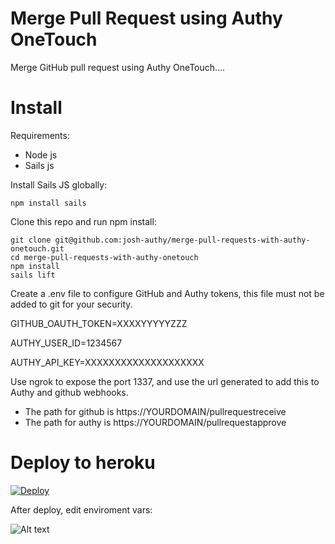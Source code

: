 Merge Pull Request using Authy OneTouch
==============


Merge GitHub pull request using Authy OneTouch....

# Install

Requirements:
 - Node js
 - Sails js

Install Sails JS globally:

```
npm install sails
```

Clone this repo and run npm install:
```
git clone git@github.com:josh-authy/merge-pull-requests-with-authy-onetouch.git
cd merge-pull-requests-with-authy-onetouch
npm install
sails lift
```

Create a .env file to configure GitHub and Authy tokens, this file must not be added to git for your security.

GITHUB_OAUTH_TOKEN=XXXXYYYYYZZZ

AUTHY_USER_ID=1234567

AUTHY_API_KEY=XXXXXXXXXXXXXXXXXXXX

Use ngrok to expose the port 1337, and use the url generated to add this to Authy and github webhooks.

 - The path for github is https://YOURDOMAIN/pullrequestreceive
 - The path for authy is https://YOURDOMAIN/pullrequestapprove


# Deploy to heroku
[![Deploy](https://www.herokucdn.com/deploy/button.svg)](https://heroku.com/deploy)


After deploy, edit enviroment vars:

![Alt text](assets/images/env.png?raw=true "Env Vars")
